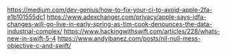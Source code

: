 https://medium.com/dev-genius/how-to-fix-your-ci-to-avoid-apple-2fa-e1b101555dc1
https://www.adexchanger.com/privacy/apple-says-idfa-changes-will-go-live-in-early-spring-as-tim-cook-denounces-the-data-industrial-complex/
https://www.hackingwithswift.com/articles/228/whats-new-in-swift-5-4
https://www.andyibanez.com/posts/nil-null-mess-objective-c-and-swift/
